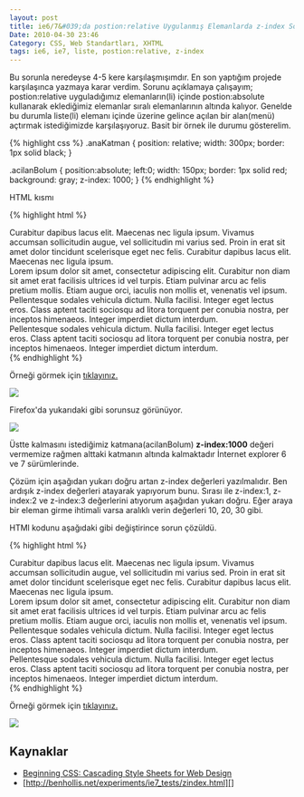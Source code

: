 ```yaml
---
layout: post
title: ie6/7&#039;da postion:relative Uygulanmış Elemanlarda z-index Sorunu
Date: 2010-04-30 23:46
Category: CSS, Web Standartları, XHTML
tags: ie6, ie7, liste, postion:relative, z-index
---
```


Bu sorunla neredeyse 4-5 kere karşılaşmışımdır. En son yaptığım projede
karşılaşınca yazmaya karar verdim. Sorunu açıklamaya çalışayım;
postion:relative uyguladığımız elemanların(li) içinde postion:absolute
kullanarak eklediğimiz elemanlar sıralı elemanlarının altında kalıyor.
Genelde bu durumla liste(li) elemanı içinde üzerine gelince açılan bir
alan(menü) açtırmak istediğimizde karşılaşıyoruz. Basit bir
örnek ile durumu gösterelim.

{% highlight css %}
.anaKatman {
    position: relative;
    width: 300px;
    border: 1px solid black;
}

.acilanBolum {
    position:absolute;
    left:0;
    width: 150px;
    border: 1px solid red;
    background: gray;
    z-index: 1000;
}
{% endhighlight %}

HTML kısmı

{% highlight html %}
<div class="anaKatman">
    <div class="acilanBolum">
        Curabitur dapibus lacus elit. Maecenas nec ligula ipsum. Vivamus accumsan sollicitudin augue, vel sollicitudin mi varius sed. Proin in erat sit amet dolor tincidunt scelerisque eget nec felis. Curabitur dapibus lacus elit. Maecenas nec ligula ipsum.
    </div>
Lorem ipsum dolor sit amet, consectetur adipiscing elit. Curabitur non diam sit amet erat facilisis ultrices id vel turpis. Etiam pulvinar arcu ac felis pretium mollis. Etiam augue orci, iaculis non mollis et, venenatis vel ipsum.
</div>

<div class="anaKatman">
	Pellentesque sodales vehicula dictum. Nulla facilisi. Integer eget lectus eros. Class aptent taciti sociosqu ad litora torquent per conubia nostra, per inceptos himenaeos. Integer imperdiet dictum interdum.
</div>
<div class="anaKatman">
	Pellentesque sodales vehicula dictum. Nulla facilisi. Integer eget lectus eros. Class aptent taciti sociosqu ad litora torquent per conubia nostra, per inceptos himenaeos. Integer imperdiet dictum interdum.
</div>
{% endhighlight %}

Örneği görmek için [tıklayınız.][]

![][100]

Firefox'da yukarıdaki gibi sorunsuz görünüyor.

![][1]

Üstte kalmasını istediğimiz katmana(acilanBolum) **z-index:1000** değeri
vermemize rağmen alttaki katmanın altında kalmaktadır İnternet explorer
6 ve 7 sürümlerinde. 

Çözüm için aşağıdan yukarı doğru artan z-index değerleri yazılmalıdır.
Ben ardışık z-index değerleri atayarak yapıyorum bunu. Sırası ile
z-index:1, z-index:2 ve z-index:3 değerlerini atıyorum aşağıdan yukarı
doğru. Eğer araya bir eleman girme ihtimali varsa aralıklı verin
değerleri 10, 20, 30 gibi.

HTMl kodunu aşağıdaki gibi değiştirince sorun çözüldü.

{% highlight html %}
<div class="anaKatman" style="z-index:3">
<div class="acilanBolum">
	Curabitur dapibus lacus elit. Maecenas nec ligula ipsum. Vivamus accumsan sollicitudin augue, vel sollicitudin mi varius sed. Proin in erat sit amet dolor tincidunt scelerisque eget nec felis. Curabitur dapibus lacus elit. Maecenas nec ligula ipsum.
</div>
Lorem ipsum dolor sit amet, consectetur adipiscing elit. Curabitur non diam sit amet erat facilisis ultrices id vel turpis. Etiam pulvinar arcu ac felis pretium mollis. Etiam augue orci, iaculis non mollis et, venenatis vel ipsum.
</div>

<div class="anaKatman" style="z-index:2">
Pellentesque sodales vehicula dictum. Nulla facilisi. Integer eget lectus eros. Class aptent taciti sociosqu ad litora torquent per conubia nostra, per inceptos himenaeos. Integer imperdiet dictum interdum.
</div>
<div class="anaKatman" style="z-index:1">
Pellentesque sodales vehicula dictum. Nulla facilisi. Integer eget lectus eros. Class aptent taciti sociosqu ad litora torquent per conubia nostra, per inceptos himenaeos. Integer imperdiet dictum interdum.
</div>
{% endhighlight %}

Örneği görmek için [tıklayınız.][2]

![][3]

## Kaynaklar

-   [Beginning CSS: Cascading Style Sheets for Web Design][]
-   [http://benhollis.net/experiments/ie7_tests/zindex.html][]

  [tıklayınız.]: /dokumanlar/ie67_z_index_sorunu/ie67_zindex_sorunu.htm
  [100]: /images/z_index_sorunu_01.gif
  [1]: /images/z_index_sorunu_02.gif
  [2]: /dokumanlar/ie67_z_index_sorunu/ie67_zindex_sorunu_cozumu.htm
  [3]: /images/z_index_sorunu_03.gif
  [Beginning CSS: Cascading Style Sheets for Web Design]: http://www.wrox.com/WileyCDA/WroxTitle/productCd-0764576429.html
  [http://benhollis.net/experiments/ie7_tests/zindex.html]: http://benhollis.net/experiments/ie7_tests/zindex.html
